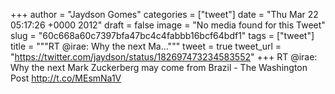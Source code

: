 
+++
author = "Jaydson Gomes"
categories = ["tweet"]
date = "Thu Mar 22 05:17:26 +0000 2012"
draft = false
image = "No media found for this Tweet"
slug = "60c668a60c7397bfa47bc4c4fabbb16bcf64bdf1"
tags = ["tweet"]
title = """RT @irae: Why the next Ma..."""
tweet = true
tweet_url = "https://twitter.com/jaydson/status/182697473234583552"
+++
RT @irae: Why the next Mark Zuckerberg may come from Brazil - The Washington Post http://t.co/MEsmNa1V
